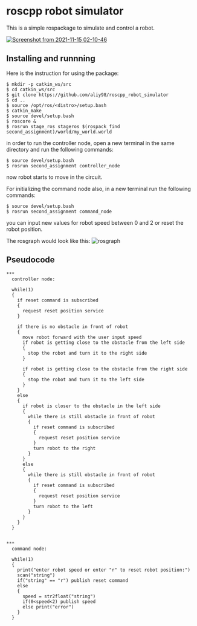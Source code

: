 # roscpp robot simulator
This is a simple rospackage to simulate and control a robot.

[![Screenshot from 2021-11-15 02-10-46](https://user-images.githubusercontent.com/65722399/141701585-c58e8d77-3398-42c8-b348-b9ff476ac046.png)
](https://www.youtube.com/watch?v=KP1wJ6qN2e8&t=36s
)
  
## Installing and runnning 
Here is the instruction for using the package:
```bashscript
$ mkdir -p catkin_ws/src
$ cd catkin_ws/src
$ git clone https://github.com/aliy98/roscpp_robot_simulator
$ cd ..
$ source /opt/ros/<distro>/setup.bash
$ catkin_make
$ source devel/setup.bash
$ roscore &
$ rosrun stage_ros stageros $(rospack find second_assignment)/world/my_world.world
```
in order to run the controller node, open a new terminal in the same directory and run the following commands:
```bashscript
$ source devel/setup.bash
$ rosrun second_assignment controller_node
```
now robot starts to move in the circuit.

For initializing the command node also, in a new terminal run the following commands:
```bashscript
$ source devel/setup.bash
$ rosrun second_assignment command_node
```
you can input new values for robot speed between 0 and 2 or reset the robot position.

The rosgraph would look like this:
![rosgraph](https://user-images.githubusercontent.com/65722399/141699520-a63f6a5f-624c-4cb6-8501-2af88397e1ba.png)

## Pseudocode
```
***
  controller node:
  
  while(1)
  {
    if reset command is subscribed
    {
      request reset position service
    }
    
    if there is no obstacle in front of robot
    {
      move robot forward with the user input speed
      if robot is getting close to the obstacle from the left side
      {
        stop the robot and turn it to the right side
      }
      
      if robot is getting close to the obstacle from the right side
      {
        stop the robot and turn it to the left side
      }
    }
    else
    {
      if robot is closer to the obstacle in the left side
      {
        while there is still obstacle in front of robot
        {
          if reset command is subscribed
          {
            request reset position service
          }
          turn robot to the right
        }
      }
      else
      {
        while there is still obstacle in front of robot
        {
          if reset command is subscribed
          {
            request reset position service
          }
          turn robot to the left
        }
      }
    }
  }

  
***
  command node:
  
  while(1)
  {
    print("enter robot speed or enter "r" to reset robot position:")
    scan("string")
    if("string" == "r") publish reset command
    else
    {
      speed = str2float("string")
      if(0<speed<2) publish speed
      else print("error")
    }
  }
```
